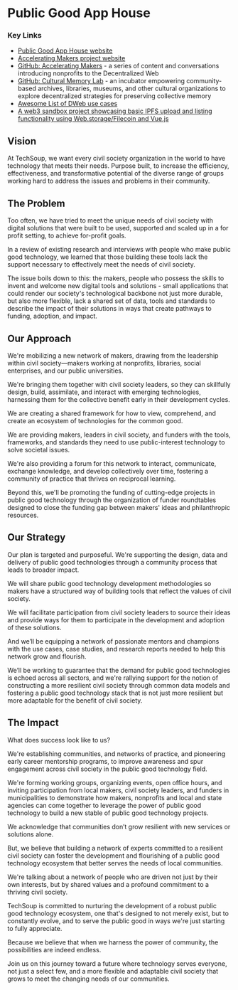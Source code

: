 # Public Good App House

### Key Links

* [Public Good App House website](https://www.publicgoodapphouse.org/)
* [Accelerating Makers project website](https://acceleratingmakers.publicgoodapphouse.org/)
* [GitHub: Accelerating Makers](https://github.com/CaravanStudios/PublicGoodAppHouse/tree/8465f5c0c843ff93e06ad805486d6dffac129d4c/AcceleratingMakers) - a series of content and conversations introducing nonprofits to the Decentralized Web
* [GitHub: Cultural Memory Lab](https://github.com/CaravanStudios/PublicGoodAppHouse/tree/91292287b9002d96d37b86af54906920969ac92f/CulturalMemoryLab) - an incubator empowering community-based archives, libraries, museums, and other cultural organizations to explore decentralized strategies for preserving collective memory
* [Awesome List of DWeb use cases](https://github.com/CaravanStudios/awesome)
* [A web3 sandbox project showcasing basic IPFS upload and listing functionality using Web.storage/Filecoin and Vue.js](https://github.com/CaravanStudios/web3-storage-vue)


## Vision
At TechSoup, we want every civil society organization in the world to have technology that meets their needs. Purpose built, to increase the efficiency, effectiveness, and transformative potential of the diverse range of groups working hard to address the issues and problems in their community.  

## The Problem
Too often, we have tried to meet the unique needs of civil society with digital solutions that were built to be used, supported and scaled up in a for profit setting, to achieve for-profit goals. 

In a review of existing research and interviews with people who make public good technology, we learned that those building these tools lack the support necessary to effectively meet the needs of civil society. 

The issue boils down to this: the makers, people who possess the skills to invent and welcome new digital tools and solutions - small applications that could render our society's technological backbone not just more durable, but also more flexible, lack a shared set of data, tools and standards to describe the impact of their solutions in ways that create pathways to funding, adoption, and impact. 

## Our Approach
We're mobilizing a new network of makers, drawing from the leadership within civil society—makers working at nonprofits, libraries, social enterprises, and our public universities. 

We're bringing them together with civil society leaders, so they can skillfully design, build, assimilate, and interact with emerging technologies, harnessing them for the collective benefit early in their development cycles.

We are creating a shared framework for how to view, comprehend, and create an ecosystem of technologies for the common good. 

We are providing makers, leaders in civil society, and funders with the tools, frameworks, and standards they need to use public-interest technology to solve societal issues. 

We're also providing a forum for this network to interact, communicate, exchange knowledge, and develop collectively over time, fostering a community of practice that thrives on reciprocal learning.

Beyond this, we'll be promoting the funding of cutting-edge projects in public good technology through the organization of funder roundtables designed to close the funding gap between makers' ideas and philanthropic resources.

## Our Strategy
Our plan is targeted and purposeful. We're supporting the design, data and delivery of public good technologies through a community process that leads to broader impact. 

We will share public good technology development methodologies so makers have a structured way of building tools that reflect the values of civil society. 

We will facilitate participation from civil society leaders to source their ideas and provide ways for them to participate in the development and adoption of these solutions. 

And we’ll be equipping a network of passionate mentors and champions with the use cases, case studies, and research reports needed to help this network grow and flourish.  

We’ll be working to guarantee that the demand for public good technologies is echoed across all sectors, and we're rallying support for the notion of constructing a more resilient civil society through common data models and fostering a public good technology stack that is not just more resilient but more adaptable for the benefit of civil society. 

## The Impact
What does success look like to us? 

We're establishing communities, and networks of practice, and pioneering early career mentorship programs, to improve awareness and spur engagement across civil society in the public good technology field. 

We're forming working groups, organizing events, open office hours, and inviting participation from local makers, civil society leaders, and funders in municipalities to demonstrate how makers, nonprofits and local and state agencies can come together to leverage the power of public good technology to build a new stable of public good technology projects. 

We acknowledge that communities don’t grow resilient with new services or solutions alone. 

But, we believe that building a network of experts committed to a resilient civil society can foster the development and flourishing of a public good technology ecosystem that better serves the needs of local communities. 

We're talking about a network of people who are driven not just by their own interests, but by shared values and a profound commitment to a thriving civil society. 

TechSoup is committed to nurturing the development of a robust public good technology ecosystem, one that's designed to not merely exist, but to constantly evolve, and to serve the public good in ways we're just starting to fully appreciate. 

Because we believe that when we harness the power of community, the possibilities are indeed endless.

Join us on this journey toward a future where technology serves everyone, not just a select few, and a more flexible and adaptable civil society that grows to meet the changing needs of our communities. 
